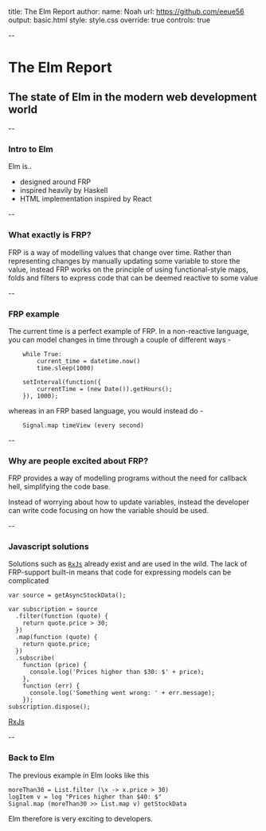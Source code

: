 title: The Elm Report
author:
  name: Noah
  url: https://github.com/eeue56
output: basic.html
style: style.css
override: true
controls: true

--

# The Elm Report
## The state of Elm in the modern web development world

--

### Intro to Elm
Elm is..

 * designed around FRP
 * inspired heavily by Haskell
 * HTML implementation inspired by React

--

### What exactly is FRP?

FRP is a way of modelling values that change over time. Rather than representing changes by manually updating some variable to store the value, instead FRP works on the principle of using functional-style maps, folds and filters to express code that can be deemed reactive to some value

--

### FRP example


The current time is a perfect example of FRP.
In a non-reactive language, you can model changes in time through a couple of different ways -

```
    while True:
        current_time = datetime.now()
        time.sleep(1000)
``` 

```
    setInterval(function({
        currentTime = (new Date()).getHours();
    }), 1000);
```

whereas in an FRP based language, you would instead do -

```
    Signal.map timeView (every second)
```

--

### Why are people excited about FRP?

FRP provides a way of modelling programs without the need for callback hell, simplifying the code base. 

Instead of worrying about how to update variables, instead the developer can write code focusing on how the variable should be used.

--

### Javascript solutions

Solutions such as [`RxJs`](0) already exist and are used in the wild. The lack of FRP-support built-in means that code for expressing models can be complicated

```
var source = getAsyncStockData();

var subscription = source
  .filter(function (quote) {
    return quote.price > 30;
  })
  .map(function (quote) {
    return quote.price;
  })
  .subscribe(
    function (price) {
      console.log('Prices higher than $30: $' + price);
    },
    function (err) {
      console.log('Something went wrong: ' + err.message);
    });
subscription.dispose();

```

[RxJs](https://github.com/Reactive-Extensions/RxJS)

--

### Back to Elm

The previous example in Elm looks like this

```
moreThan30 = List.filter (\x -> x.price > 30)
logItem v = log "Prices higher than $40: $"
Signal.map (moreThan30 >> List.map v) getStockData

```

Elm therefore is very exciting to developers.
